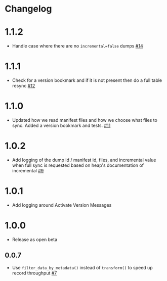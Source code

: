 # Changelog

# 1.1.2
  * Handle case where there are no `incremental=false` dumps [#14](https://github.com/singer-io/tap-heap/pull/14)

# 1.1.1
  * Check for a version bookmark and if it is not present then do a full table resync [#12](https://github.com/singer-io/tap-heap/pull/12)

# 1.1.0
  * Updated how we read manifest files and how we choose what files to sync. Added a version bookmark and tests. [#11](https://github.com/singer-io/tap-heap/pull/11)

# 1.0.2
  * Add logging of the dump id / manifest id, files, and incremental value when full sync is requested based on heap's documentation of incremental [#9](https://github.com/singer-io/tap-heap/pull/9)

# 1.0.1
  * Add logging around Activate Version Messages

# 1.0.0
  * Release as open beta

## 0.0.7
  * Use `filter_data_by_metadata()` instead of `transform()` to speed up record throughput [#7](https://github.com/singer-io/tap-heap/pull/7)
